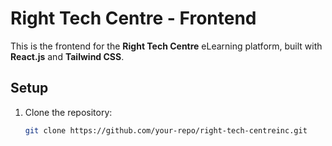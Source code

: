 # Right Tech Centre - Frontend

This is the frontend for the **Right Tech Centre** eLearning platform, built with **React.js** and **Tailwind CSS**.

## Setup

1. Clone the repository:
   ```bash
   git clone https://github.com/your-repo/right-tech-centreinc.git
